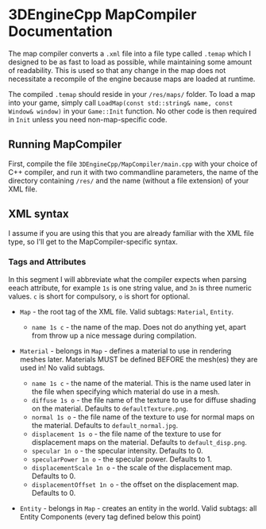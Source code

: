 # 3DEngineCpp MapCompiler Documentation

The map compiler converts a `.xml` file into a file type called `.temap` which I designed to be as fast to load as possible,
while maintaining some amount of readability. This is used so that any change in the map does not necessitate a recompile of the engine
because maps are loaded at runtime.

The compiled `.temap` should reside in your `/res/maps/` folder. To load a map into your game, simply call
`LoadMap(const std::string& name, const Window& window)` in your `Game::Init` function. No other code is then required in `Init` unless
you need non-map-specific code.

## Running MapCompiler

First, compile the file `3DEngineCpp/MapCompiler/main.cpp` with your choice of C++ compiler, and run it with two commandline parameters,
the name of the directory containing `/res/` and the name (without a file extension) of your XML file.

## XML syntax

I assume if you are using this that you are already familiar with the XML file type, so I'll get to the MapCompiler-specific syntax.

### Tags and Attributes

In this segment I will abbreviate what the compiler expects when parsing eeach attribute, for example `1s` is one string value,
and `3n` is three numeric values. `c` is short for compulsory, `o` is short for optional.

* `Map` - the root tag of the XML file. Valid subtags: `Material`, `Entity`.
  - `name 1s c` - the name of the map. Does not do anything yet, apart from throw up a nice message during compilation.
 
* `Material` - belongs in `Map` - defines a material to use in rendering meshes later. Materials MUST be defined BEFORE the mesh(es) they are used in! No valid subtags.
  - `name 1s c` - the name of the material. This is the name used later in the file when specifying which material do use in a mesh.
  - `diffuse 1s o` - the file name of the texture to use for diffuse shading on the material. Defaults to `defaultTexture.png`.
  - `normal 1s o` - the file name of the texture to use for normal maps on the material. Defaults to `default_normal.jpg`.
  - `displacement 1s o` - the file name of the texture to use for displacement maps on the material. Defaults to `default_disp.png`.
  - `specular 1n o` - the specular intensity. Defaults to 0.
  - `specularPower 1n o` - the specular power. Defaults to 1.
  - `displacementScale 1n o` - the scale of the displacement map. Defaults to 0.
  - `displacementOffset 1n o` - the offset on the displacement map. Defaults to 0.
  
 * `Entity` - belongs in `Map` - creates an entity in the world. Valid subtags: all Entity Components (every tag defined below this point)
